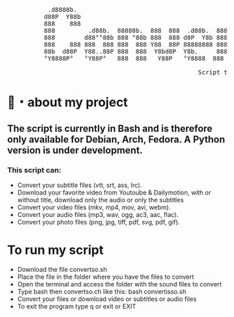 <pre>    
           .d8888b.                                              888    d8b                            
          d88P  Y88b                                             888    Y8P                            
          888    888                                             888                                   
          888         .d88b.  88888b.  888  888  .d88b.  888d888 888888 888 .d8888b  .d8888b   .d88b.   
          888        d88°°88b 888 °88b 888  888 d8P  Y8b 888P°   888    888 88K      88K      d88°°88b  
          888    888 888  888 888  888 Y88  88P 88888888 888     888    888 °Y8888b. °Y8888b. 888  888  
          88b  d88P  Y88..88P 888  888  Y8bd8P  Y8b.     888     Y88b.  888      X88      X88 Y88..88P  
          °Y8888P°   °Y88P°   888  888   Y88P   °Y8888  888      °Y888 888  88888P° °88888P°   °Y88P°  

                                                    Script to convert files
</pre>

# 📃・about my project
## The script is currently in Bash and is therefore only available for Debian, Arch, Fedora. A Python version is under development.
### This script can:
- Convert your subtitle files (vtt, srt, ass, lrc). 
- Download your favorite video from Youtoube & Dailymotion, with or without title, download only the audio or only the subtitles
- Convert your video files (mkv, mp4, mov, avi, webm). 
- Convert your audio files (mp3, wav, ogg, ac3, aac, flac).
- Convert your photo files (png, jpg, tiff, pdf, svg, pdf, gif).
# To run my script
- Download the file convertso.sh 
- Place the file in the folder where you have the files to convert
- Open the terminal and access the folder with the sound files to convert
- Type bash then convertso.ch like this: bash convertisso.sh
- Convert your files or download video or subtitles or audio files
- To exit the program type q or exit or EXIT
